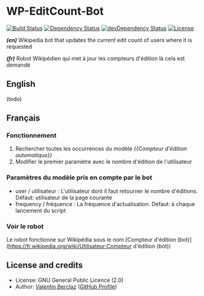 WP-EditCount-Bot
========================
[![Build Status](https://api.travis-ci.org/ValentinBrclz/WP-EditCount-Bot.png)](http://travis-ci.org/ValentinBrclz/WP-EditCount-Bot)
[![Dependency Status](https://img.shields.io/david/ValentinBrclz/WP-EditCount-Bot.svg?style=flat)](https://david-dm.org/ValentinBrclz/WP-EditCount-Bot#info=Dependencies)
[![devDependency Status](https://img.shields.io/david/dev/ValentinBrclz/WP-EditCount-Bot.svg?style=flat)](https://david-dm.org/ValentinBrclz/WP-EditCount-Bot#info=devDependencies)
[![License](https://img.shields.io/badge/license-GPLv2-blue.svg?style=flat)](http://opensource.org/licenses/GPL-2.0)

_**(en)**_ Wikipedia bot that updates the current edit count of users where it is requested

_**(fr)**_ Robot Wikipédien qui met à jour les compteurs d'édition là cela est demandé

## English
(todo)

## Français
### Fonctionnement
1. Rechercher toutes les occurrences du modèle *{{Compteur d'édition automatique}}*
2. Modifier le premier paramètre avec le nombre d'édition de l'utilisateur

### Paramètres du modèle pris en compte par le bot
* user / utilisateur : L'utilisateur dont il faut retourner le nombre d'éditions. Défaut: utilisateur de la page courante
* frequency / fréquence : La fréquence d'actualisation. Défaut: à chaque lancement du script

### Voir le robot
Le robot fonctionne sur Wikipédia sous le nom [Compteur d'édition (bot)](https://fr.wikipedia.org/wiki/Utilisateur:Compteur d'édition (bot))

## License and credits
* License: GNU General Public Licence (2.0)
* Author: [Valentin Berclaz](http://www.valentinbeclaz.com/) ([GitHub Profile](https://github.com/ValentinBrclz))
